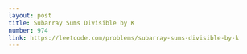 ```yaml
---
layout: post
title: Subarray Sums Divisible by K
number: 974
link: https://leetcode.com/problems/subarray-sums-divisible-by-k
---
```

